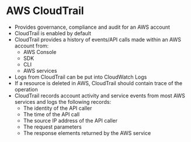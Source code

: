 # AWS CloudTrail

- Provides governance, compliance and audit for an AWS account
- CloudTrail is enabled by default
- CloudTrail provides a history of events/API calls made within an AWS account from:
    - AWS Console
    - SDK
    - CLI
    - AWS services
- Logs from CloudTrail can be put into CloudWatch Logs
- If a resource is deleted in AWS, CloudTrail should contain trace of the operation
- CloudTrail records account activity and service events from most AWS services and logs the following records:
    - The identity of the API caller
    - The time of the API call
    - The source IP address of the API caller
    - The request parameters
    - The response elements returned by the AWS service